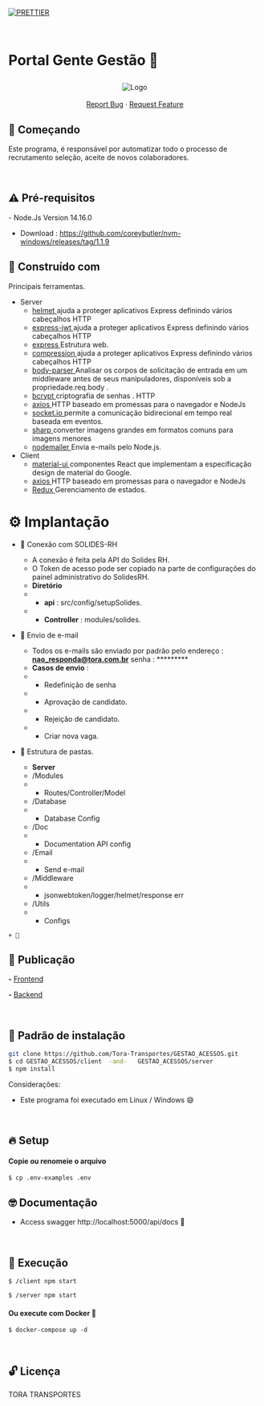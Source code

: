 <!-- PROJECT SHIELDS -->

[![PRETTIER](https://img.shields.io/badge/code_style-prettier-ff69b4.svg?style=flat-square)](https://gitter.im/jlongster/prettie)
<!-- PROJECT -->
<br />
<p align="center">
  <h1>

Portal Gente Gestão 🔰

  </h1> 
  <p align="center">
    <img src="https://user-images.githubusercontent.com/67064886/130372741-641ab606-fd6c-45bc-8570-ae219c68abfc.png" alt="Logo" >
    <br />
    <br />
    <a href="https://github.com/Tora-Transportes/GESTAO_ACESSOS/issues">Report Bug</a>
    ·
    <a href="https://github.com/Tora-Transportes/GESTAO_ACESSOS/issues">Request Feature</a>
  </p>
</p>

<!-- ABOUT THE PROJECT -->

## 🤔 Começando

Este programa, é responsável por automatizar todo o processo de recrutamento seleção, aceite de novos colaboradores.

<br />

<h2>⚠️ Pré-requisitos</h2>
- Node.Js Version 14.16.0 

+ Download : https://github.com/coreybutler/nvm-windows/releases/tag/1.1.9


<h2>👷 Construído com </h2>

Principais ferramentas.

+ Server 
  + <a href="https://www.npmjs.com/package/helmet" >  helmet </a> ajuda a proteger aplicativos Express definindo vários cabeçalhos HTTP
  + <a href="https://www.npmjs.com/package/express-jwt" >  express-jwt </a> ajuda a proteger aplicativos Express definindo vários cabeçalhos HTTP
  + <a href="https://www.npmjs.com/package/helmet" >  express </a> Estrutura web.
  + <a href="https://www.npmjs.com/package/express" >  compression </a> ajuda a proteger aplicativos Express definindo vários cabeçalhos HTTP
  + <a href="https://www.npmjs.com/package/body-parser" >  body-parser </a> Analisar os corpos de solicitação de entrada em um middleware antes de seus manipuladores, disponíveis sob a propriedade.req.body .
  + <a href="https://www.npmjs.com/package/bcrypt" >  bcrypt </a> criptografia de senhas . HTTP
  + <a href="https://www.npmjs.com/package/axios" >  axios </a> HTTP baseado em promessas para o navegador e NodeJs
  + <a href="https://www.npmjs.com/package/socket.io" >  socket.io </a>  permite a comunicação bidirecional em tempo real baseada em eventos.
  + <a href="https://www.npmjs.com/package/sharp" > sharp </a> converter imagens grandes em formatos comuns para imagens menores
  + <a href="https://www.npmjs.com/package/nodemailer" > nodemailer </a> Envia e-mails pelo Node.js.
+ Client
  + <a href="https://www.npmjs.com/package/material-ui" >  material-ui </a>  componentes React que implementam a especificação design de material do Google.
  + <a href="https://www.npmjs.com/package/axios" >  axios </a> HTTP baseado em promessas para o navegador e NodeJs
  + <a href="https://www.npmjs.com/package/nodemailer" > Redux  </a> Gerenciamento de estados.



<!-- Implantação -->
<h1>⚙️ Implantação </h1>

  + 📧 Conexão com SOLIDES-RH
    + A conexão é feita pela API do Solides RH. 
    + O Token de acesso pode ser copiado na parte de configurações do painel administrativo do SolidesRH.
    + **Diretório**
    + + **api** : src/config/setupSolides.
    + + **Controller** : modules/solides.
    
  + 📧 Envio de e-mail 
    + Todos os e-mails são enviado por padrão pelo endereço : **nao_responda@tora.com.br** senha : *********
    + **Casos de envio** :
    + + Redefinição de senha
    + + Aprovação de candidato.
    + + Rejeição de candidato.
    + + Criar nova vaga.
    
   + 📧 Estrutura de pastas.
     + **Server**
     + /Modules 
     + + Routes/Controller/Model
     + /Database
     + + Database Config
     + /Doc 
     + + Documentation API config
     + /Email
     + + Send e-mail
     + /Middleware
     + + jsonwebtoken/logger/helmet/response err
     + /Utils
     + + Configs
  
    + 📧 




## 🤖 Publicação


**-** <a href="https://genteegestao.tora.com.br" target="_blank">Frontend</a>

**-** <a href="https://genteegestao.tora.com.br/api/docs" target="_blank">Backend</a>

<br />


<!-- INSTALLATION -->

## 🔨 Padrão de instalação

```bash
git clone https://github.com/Tora-Transportes/GESTAO_ACESSOS.git
$ cd GESTAO_ACESSOS/client  -and-   GESTAO_ACESSOS/server
$ npm install
```

Considerações:

- Este programa foi executado em Linux / Windows 😄

<br>

<!-- SETUP -->

## 🔥 Setup

#### Copie ou renomeie o arquivo

```
$ cp .env-examples .env 
```

<!-- RUNNING TESTS -->

## 🤓 Documentação 

* Access swagger http://localhost:5000/api/docs 🥇

<br>

<!-- RUNNING -->

## 🚀 Execução

```
$ /client npm start 
```
```
$ /server npm start 
```

#### Ou execute com Docker 🐳

```
$ docker-compose up -d
```

<br>

<!-- LICENSE -->

## 🔓 Licença
TORA TRANSPORTES

<!-- MARKDOWN LINKS & IMAGES -->
<!-- https://www.markdownguide.org/basic-syntax/#reference-style-links -->

[contributors-shield]: https://img.shields.io/github/contributors/othneildrew/Best-README-Template.svg?style=flat-square
[contributors-url]: https://github.com/othneildrew/Best-README-Template/graphs/contributors
[forks-shield]: https://img.shields.io/github/forks/othneildrew/Best-README-Template.svg?style=flat-square
[forks-url]: https://github.com/othneildrew/Best-README-Template/network/members
[stars-shield]: https://img.shields.io/github/stars/othneildrew/Best-README-Template.svg?style=flat-square
[stars-url]: https://github.com/othneildrew/Best-README-Template/stargazers
[issues-shield]: https://img.shields.io/github/issues/othneildrew/Best-README-Template.svg?style=flat-square
[issues-url]: https://github.com/othneildrew/Best-README-Template/issues
[license-shield]: https://img.shields.io/github/license/othneildrew/Best-README-Template.svg?style=flat-square
[license-url]: https://github.com/othneildrew/Best-README-Template/blob/master/LICENSE.txt
[linkedin-shield]: https://img.shields.io/badge/-LinkedIn-black.svg?style=flat-square&logo=linkedin&colorB=555
[linkedin-url]: https://linkedin.com/in/othneildrew
[product-screenshot]: images/screenshot.png
